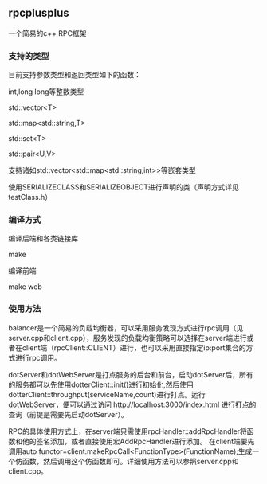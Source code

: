 ## rpcplusplus
一个简易的c++ RPC框架

### 支持的类型

目前支持参数类型和返回类型如下的函数：

int,long long等整数类型

std::vector\<T\>

std::map\<std::string,T\>

std::set\<T\>

std::pair\<U,V\>

支持诸如std::vector\<std::map\<std::string,int\>\>等嵌套类型

使用SERIALIZECLASS和SERIALIZEOBJECT进行声明的类（声明方式详见testClass.h）

### 编译方式

编译后端和各类链接库

make

编译前端

make web

### 使用方法

balancer是一个简易的负载均衡器，可以采用服务发现方式进行rpc调用（见server.cpp和client.cpp），服务发现的负载均衡策略可以选择在server端进行或者在client端（rpcClient::CLIENT）进行，也可以采用直接指定ip:port集合的方式进行rpc调用。

dotServer和dotWebServer是打点服务的后台和前台，启动dotServer后，所有的服务都可以先使用dotterClient::init()进行初始化,然后使用dotterClient::throughput(serviceName,count)进行打点。运行dotWebServer，便可以通过访问 http://localhost:3000/index.html 进行打点的查询（前提是需要先启动dotServer）。

RPC的具体使用方式上，在server端只需使用rpcHandler::addRpcHandler将函数和他的签名添加，或者直接使用宏AddRpcHandler进行添加。
在client端要先调用auto functor=client.makeRpcCall\<FunctionType\>(FunctionName);生成一个仿函数，然后调用这个仿函数即可。详细使用方法可以参照server.cpp和client.cpp。

